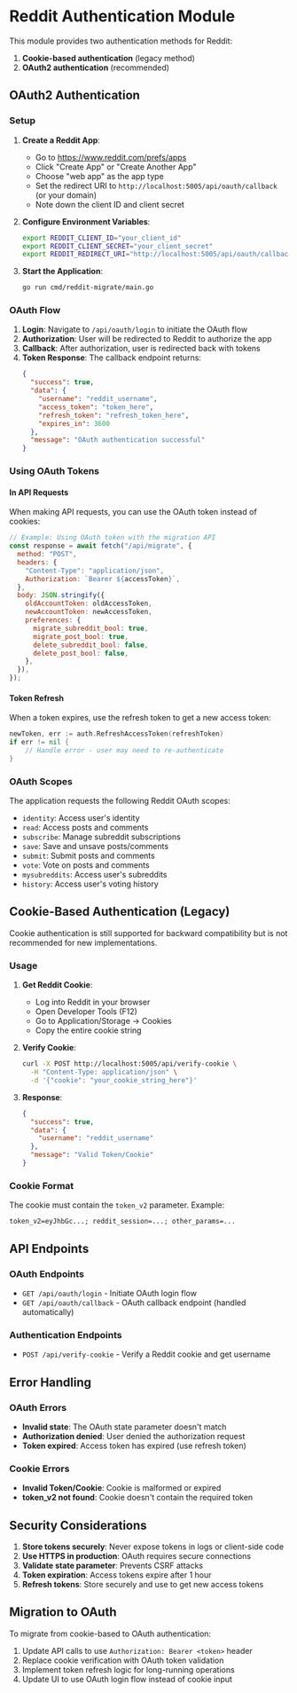 # Reddit Authentication Module

This module provides two authentication methods for Reddit:

1. **Cookie-based authentication** (legacy method)
2. **OAuth2 authentication** (recommended)

## OAuth2 Authentication

### Setup

1. **Create a Reddit App**:

   - Go to https://www.reddit.com/prefs/apps
   - Click "Create App" or "Create Another App"
   - Choose "web app" as the app type
   - Set the redirect URI to `http://localhost:5005/api/oauth/callback` (or your domain)
   - Note down the client ID and client secret

2. **Configure Environment Variables**:

   ```bash
   export REDDIT_CLIENT_ID="your_client_id"
   export REDDIT_CLIENT_SECRET="your_client_secret"
   export REDDIT_REDIRECT_URI="http://localhost:5005/api/oauth/callback"  # Optional
   ```

3. **Start the Application**:
   ```bash
   go run cmd/reddit-migrate/main.go
   ```

### OAuth Flow

1. **Login**: Navigate to `/api/oauth/login` to initiate the OAuth flow
2. **Authorization**: User will be redirected to Reddit to authorize the app
3. **Callback**: After authorization, user is redirected back with tokens
4. **Token Response**: The callback endpoint returns:
   ```json
   {
     "success": true,
     "data": {
       "username": "reddit_username",
       "access_token": "token_here",
       "refresh_token": "refresh_token_here",
       "expires_in": 3600
     },
     "message": "OAuth authentication successful"
   }
   ```

### Using OAuth Tokens

#### In API Requests

When making API requests, you can use the OAuth token instead of cookies:

```javascript
// Example: Using OAuth token with the migration API
const response = await fetch("/api/migrate", {
  method: "POST",
  headers: {
    "Content-Type": "application/json",
    Authorization: `Bearer ${accessToken}`,
  },
  body: JSON.stringify({
    oldAccountToken: oldAccessToken,
    newAccountToken: newAccessToken,
    preferences: {
      migrate_subreddit_bool: true,
      migrate_post_bool: true,
      delete_subreddit_bool: false,
      delete_post_bool: false,
    },
  }),
});
```

#### Token Refresh

When a token expires, use the refresh token to get a new access token:

```go
newToken, err := auth.RefreshAccessToken(refreshToken)
if err != nil {
    // Handle error - user may need to re-authenticate
}
```

### OAuth Scopes

The application requests the following Reddit OAuth scopes:

- `identity`: Access user's identity
- `read`: Access posts and comments
- `subscribe`: Manage subreddit subscriptions
- `save`: Save and unsave posts/comments
- `submit`: Submit posts and comments
- `vote`: Vote on posts and comments
- `mysubreddits`: Access user's subreddits
- `history`: Access user's voting history

## Cookie-Based Authentication (Legacy)

Cookie authentication is still supported for backward compatibility but is not recommended for new implementations.

### Usage

1. **Get Reddit Cookie**:

   - Log into Reddit in your browser
   - Open Developer Tools (F12)
   - Go to Application/Storage → Cookies
   - Copy the entire cookie string

2. **Verify Cookie**:

   ```bash
   curl -X POST http://localhost:5005/api/verify-cookie \
     -H "Content-Type: application/json" \
     -d '{"cookie": "your_cookie_string_here"}'
   ```

3. **Response**:
   ```json
   {
     "success": true,
     "data": {
       "username": "reddit_username"
     },
     "message": "Valid Token/Cookie"
   }
   ```

### Cookie Format

The cookie must contain the `token_v2` parameter. Example:

```
token_v2=eyJhbGc...; reddit_session=...; other_params=...
```

## API Endpoints

### OAuth Endpoints

- `GET /api/oauth/login` - Initiate OAuth login flow
- `GET /api/oauth/callback` - OAuth callback endpoint (handled automatically)

### Authentication Endpoints

- `POST /api/verify-cookie` - Verify a Reddit cookie and get username

## Error Handling

### OAuth Errors

- **Invalid state**: The OAuth state parameter doesn't match
- **Authorization denied**: User denied the authorization request
- **Token expired**: Access token has expired (use refresh token)

### Cookie Errors

- **Invalid Token/Cookie**: Cookie is malformed or expired
- **token_v2 not found**: Cookie doesn't contain the required token

## Security Considerations

1. **Store tokens securely**: Never expose tokens in logs or client-side code
2. **Use HTTPS in production**: OAuth requires secure connections
3. **Validate state parameter**: Prevents CSRF attacks
4. **Token expiration**: Access tokens expire after 1 hour
5. **Refresh tokens**: Store securely and use to get new access tokens

## Migration to OAuth

To migrate from cookie-based to OAuth authentication:

1. Update API calls to use `Authorization: Bearer <token>` header
2. Replace cookie verification with OAuth token validation
3. Implement token refresh logic for long-running operations
4. Update UI to use OAuth login flow instead of cookie input
